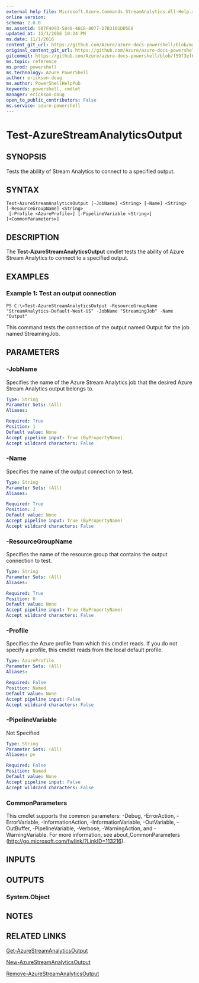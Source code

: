 ```yaml
---
external help file: Microsoft.Azure.Commands.StreamAnalytics.dll-Help.xml
online version: 
schema: 2.0.0
ms.assetid: 5B7F4093-5840-46C8-8077-D7B3101DD5E8
updated_at: 11/1/2016 10:24 PM
ms.date: 11/1/2016
content_git_url: https://github.com/Azure/azure-docs-powershell/blob/master/azureps-cmdlets-docs/ResourceManager/AzureRM.StreamAnalytics/v0.9.8/Test-AzureStreamAnalyticsOutput.md
original_content_git_url: https://github.com/Azure/azure-docs-powershell/blob/master/azureps-cmdlets-docs/ResourceManager/AzureRM.StreamAnalytics/v0.9.8/Test-AzureStreamAnalyticsOutput.md
gitcommit: https://github.com/Azure/azure-docs-powershell/blob/f59f3ef60bc592383812213e69fd77ba950759ed/azureps-cmdlets-docs/ResourceManager/AzureRM.StreamAnalytics/v0.9.8/Test-AzureStreamAnalyticsOutput.md
ms.topic: reference
ms.prod: powershell
ms.technology: Azure PowerShell
author: erickson-doug
ms.author: PowerShellHelpPub
keywords: powershell, cmdlet
manager: erickson-doug
open_to_public_contributors: False
ms.service: azure-powershell
---
```


# Test-AzureStreamAnalyticsOutput

## SYNOPSIS
Tests the ability of Stream Analytics to connect to a specified output.

## SYNTAX

```
Test-AzureStreamAnalyticsOutput [-JobName] <String> [-Name] <String> [-ResourceGroupName] <String>
 [-Profile <AzureProfile>] [-PipelineVariable <String>] [<CommonParameters>]
```

## DESCRIPTION
The **Test-AzureStreamAnalyticsOutput** cmdlet tests the ability of Azure Stream Analytics to connect to a specified output.

## EXAMPLES

### Example 1: Test an output connection
```
PS C:\>Test-AzureStreamAnalyticsOutput -ResourceGroupName "StreamAnalytics-Default-West-US" -JobName "StreamingJob" -Name "Output"
```

This command tests the connection of the output named Output for the job named StreamingJob.

## PARAMETERS

### -JobName
Specifies the name of the Azure Stream Analytics job that the desired Azure Stream Analytics output belongs to.

```yaml
Type: String
Parameter Sets: (All)
Aliases: 

Required: True
Position: 1
Default value: None
Accept pipeline input: True (ByPropertyName)
Accept wildcard characters: False
```

### -Name
Specifies the name of the output connection to test.

```yaml
Type: String
Parameter Sets: (All)
Aliases: 

Required: True
Position: 2
Default value: None
Accept pipeline input: True (ByPropertyName)
Accept wildcard characters: False
```

### -ResourceGroupName
Specifies the name of the resource group that contains the output connection to test.

```yaml
Type: String
Parameter Sets: (All)
Aliases: 

Required: True
Position: 0
Default value: None
Accept pipeline input: True (ByPropertyName)
Accept wildcard characters: False
```

### -Profile
Specifies the Azure profile from which this cmdlet reads.
If you do not specify a profile, this cmdlet reads from the local default profile.

```yaml
Type: AzureProfile
Parameter Sets: (All)
Aliases: 

Required: False
Position: Named
Default value: None
Accept pipeline input: False
Accept wildcard characters: False
```

### -PipelineVariable
Not Specified

```yaml
Type: String
Parameter Sets: (All)
Aliases: pv

Required: False
Position: Named
Default value: None
Accept pipeline input: False
Accept wildcard characters: False
```

### CommonParameters
This cmdlet supports the common parameters: -Debug, -ErrorAction, -ErrorVariable, -InformationAction, -InformationVariable, -OutVariable, -OutBuffer, -PipelineVariable, -Verbose, -WarningAction, and -WarningVariable. For more information, see about_CommonParameters (http://go.microsoft.com/fwlink/?LinkID=113216).

## INPUTS

## OUTPUTS

### System.Object

## NOTES

## RELATED LINKS

[Get-AzureStreamAnalyticsOutput](xref:ResourceManager/AzureRM.StreamAnalytics/v0.9.8/Get-AzureStreamAnalyticsOutput.md)

[New-AzureStreamAnalyticsOutput](xref:ResourceManager/AzureRM.StreamAnalytics/v0.9.8/New-AzureStreamAnalyticsOutput.md)

[Remove-AzureStreamAnalyticsOutput](xref:ResourceManager/AzureRM.StreamAnalytics/v0.9.8/Remove-AzureStreamAnalyticsOutput.md)


